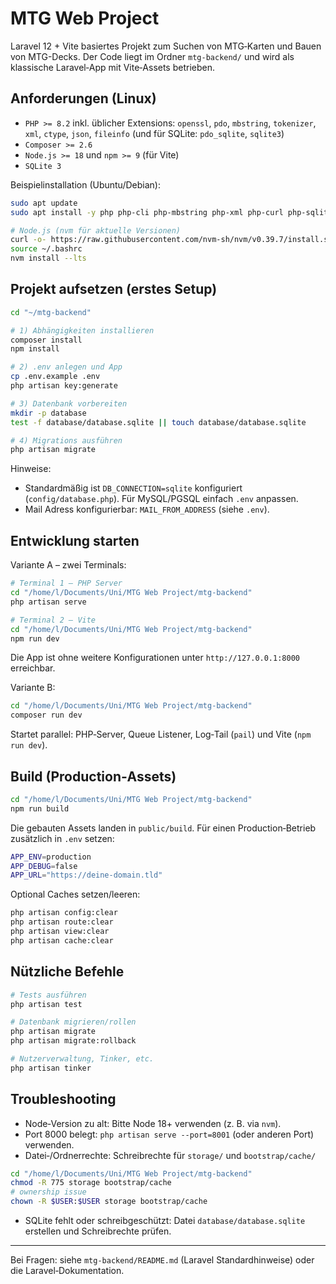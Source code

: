 # MTG Web Project

Laravel 12 + Vite basiertes Projekt zum Suchen von MTG‑Karten und Bauen von MTG-Decks. Der Code liegt im Ordner `mtg-backend/` und wird als klassische Laravel‑App mit Vite‑Assets betrieben.

## Anforderungen (Linux)

- `PHP >= 8.2` inkl. üblicher Extensions: `openssl`, `pdo`, `mbstring`, `tokenizer`, `xml`, `ctype`, `json`, `fileinfo` (und für SQLite: `pdo_sqlite`, `sqlite3`)
- `Composer >= 2.6`
- `Node.js >= 18` und `npm >= 9` (für Vite)
- `SQLite 3`

Beispielinstallation (Ubuntu/Debian):

```bash
sudo apt update
sudo apt install -y php php-cli php-mbstring php-xml php-curl php-sqlite3 php-zip unzip sqlite3 git

# Node.js (nvm für aktuelle Versionen)
curl -o- https://raw.githubusercontent.com/nvm-sh/nvm/v0.39.7/install.sh | bash
source ~/.bashrc
nvm install --lts 
```

## Projekt aufsetzen (erstes Setup)

```bash
cd "~/mtg-backend"

# 1) Abhängigkeiten installieren
composer install
npm install

# 2) .env anlegen und App
cp .env.example .env
php artisan key:generate

# 3) Datenbank vorbereiten
mkdir -p database
test -f database/database.sqlite || touch database/database.sqlite

# 4) Migrations ausführen
php artisan migrate
```

Hinweise:
- Standardmäßig ist `DB_CONNECTION=sqlite` konfiguriert (`config/database.php`). Für MySQL/PGSQL einfach `.env` anpassen.
- Mail Adress konfigurierbar: `MAIL_FROM_ADDRESS` (siehe `.env`).

## Entwicklung starten

Variante A – zwei Terminals:

```bash
# Terminal 1 – PHP Server
cd "/home/l/Documents/Uni/MTG Web Project/mtg-backend"
php artisan serve

# Terminal 2 – Vite
cd "/home/l/Documents/Uni/MTG Web Project/mtg-backend"
npm run dev
```

Die App ist ohne weitere Konfigurationen unter `http://127.0.0.1:8000` erreichbar.

Variante B:

```bash
cd "/home/l/Documents/Uni/MTG Web Project/mtg-backend"
composer run dev
```

Startet parallel: PHP‑Server, Queue Listener, Log‑Tail (`pail`) und Vite (`npm run dev`).

## Build (Production‑Assets)

```bash
cd "/home/l/Documents/Uni/MTG Web Project/mtg-backend"
npm run build
```

Die gebauten Assets landen in `public/build`. Für einen Production‑Betrieb zusätzlich in `.env` setzen:

```bash
APP_ENV=production
APP_DEBUG=false
APP_URL="https://deine-domain.tld"
```

Optional Caches setzen/leeren:

```bash
php artisan config:clear
php artisan route:clear
php artisan view:clear
php artisan cache:clear
```

## Nützliche Befehle

```bash
# Tests ausführen
php artisan test

# Datenbank migrieren/rollen
php artisan migrate
php artisan migrate:rollback

# Nutzerverwaltung, Tinker, etc.
php artisan tinker
```

## Troubleshooting

- Node‑Version zu alt: Bitte Node 18+ verwenden (z. B. via `nvm`).
- Port 8000 belegt: `php artisan serve --port=8001` (oder anderen Port) verwenden.
- Datei‑/Ordnerrechte: Schreibrechte für `storage/` und `bootstrap/cache/`

```bash
cd "/home/l/Documents/Uni/MTG Web Project/mtg-backend"
chmod -R 775 storage bootstrap/cache
# ownership issue
chown -R $USER:$USER storage bootstrap/cache
```

- SQLite fehlt oder schreibgeschützt: Datei `database/database.sqlite` erstellen und Schreibrechte prüfen.

---

Bei Fragen: siehe `mtg-backend/README.md` (Laravel Standardhinweise) oder die Laravel‑Dokumentation.
